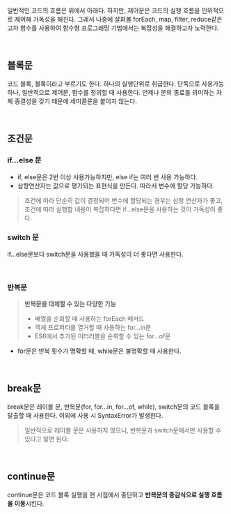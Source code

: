 ​		

일반적인 코드의 흐름은 위에서 아래다. 하지만, 제어문은 코드의 실행 흐름을 인위적으로 제어해 가독성을 해친다. 그래서 나중에 살펴볼 forEach, map, filter, reduce같은 고차 함수를 사용하여 함수형 프로그래밍 기법에서는 복잡성을 해결하고자 노력한다.

<br />

## 블록문

코드 블록, 블록이라고 부르기도 한다. 하나의 실행단위로 취급한다. 단독으로 사용가능하나, 일반적으로 제어문, 함수를 정의할 때 사용한다. 언제나 문의 종료를 의미하는 자체 종결성을 갖기 때문에 세미콜론을 붙이지 않는다.

<br />

## 조건문

### if...else 문

- if, else문은 2번 이상 사용가능하지만, else if는 여러 번 사용 가능하다.
- 삼항연산자는 값으로 평가되는 표현식을 만든다. 따라서 변수에 할당 가능하다.

> 조건에 따라 단순히 값이 결정되어 변수에 할당되는 경우는 삼항 연산자가 좋고, 조건에 따라 실행할 내용이 복잡하다면 if...else문을 사용하는 것이 가독성이 좋다.



### switch 문

if...else문보다 switch문을 사용했을 때 가독성이 더 좋다면 사용한다.

<br />

### 반복문

> **반복문을 대체할 수 있는 다양한 기능**  
>
> - 배열을 순회할 때 사용하는 forEach 메서드
> - 객체 프로퍼티를 열거할 때 사용하는 for...in문
> - ES6에서 추가된 이터러블을 순회할 수 있는 for...of문

- for문은 반복 횟수가 명확할 때, while문은 불명확할 때 사용한다.

<br />

## break문

break문은 레이블 문, 반복문(for, for...in, for...of, while), switch문의 코드 블록을 탈출할 때 사용한다. 이외에 사용 시 SyntaxError가 발생한다.

> 일반적으로 레이블 문은 사용하지 않으니, 반복문과 switch문에서만 사용할 수 있다고 알면 된다.

<br />

## continue문

continue문은 코드 블록 실행을 현 시점에서 중단하고 **반복문의 증감식으로 실행 흐름을 이동**시킨다.

<br />

